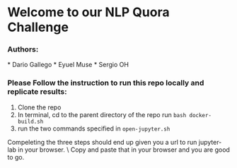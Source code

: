 # Welcome to our NLP Quora Challenge
<h3> Authors: </h3>
* Dario Gallego
* Eyuel Muse
* Sergio OH

### Please Follow the instruction to run this repo locally and replicate results:

1. Clone the repo
2. In terminal, cd to the parent directory of the repo run `bash docker-build.sh`
3. run the two commands specified in `open-jupyter.sh`

Compeleting the three steps should end up given you a url to run jupyter-lab in your browser. \\
Copy and paste that in your browser and you are good to go.